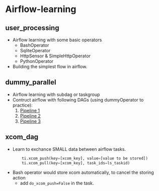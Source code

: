 # Airflow-learning
## user_processing
- Airflow learning with some basic operators
    - BashOperator
    - SqliteOperator
    - HttpSensor & SimpleHttpOperator
    - PythonOperator
- Building the simplest flow in airflow.


## dummy_parallel
- Airflow learning with subdag or taskgroup
- Contruct airflow with following DAGs (using dummyOperator to practice):
    1. [Pipeline 1](./images/1.png)
    2. [Pipeline 2](./images/2.png)
    3. [Pipeline 3](./images/3.png)


## xcom_dag
- Learn to exchance SMALL data between airflow tasks.
    ```python
        ti.xcom_push(key=[xcom_key], value=[value to be stored])
        ti.xcom_pull(key=[xcom_key], task_ids=ls_taskid)
    ```
- Bash operator would store xcom automatically, to cancel the storing action
    - add `do_xcom_push=False` in the task.
